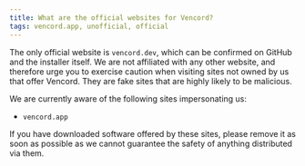 ```yaml
---
title: What are the official websites for Vencord?
tags: vencord.app, unofficial, official
---
```


The only official website is `vencord.dev`, which can be confirmed on GitHub and the installer itself. We are not affiliated with any other website, and therefore urge you to exercise caution when visiting sites not owned by us that offer Vencord. They are fake sites that are highly likely to be malicious.

We are currently aware of the following sites impersonating us:

-   `vencord.app`

If you have downloaded software offered by these sites, please remove it as soon as possible as we cannot guarantee the safety of anything distributed via them.

